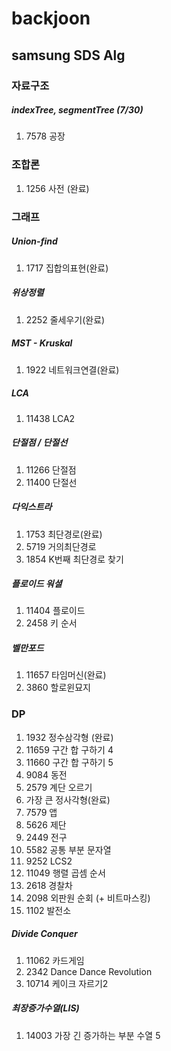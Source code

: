 # backjoon

## samsung SDS Alg
### 자료구조
##### indexTree, segmentTree (7/30)
1. 7578 공장
### 조합론
1. 1256 사전 (완료)
### 그래프
##### Union-find
1. 1717 집합의표현(완료)
##### 위상정렬
1. 2252 줄세우기(완료)
##### MST - Kruskal
1. 1922 네트워크연결(완료)
##### LCA
1. 11438 LCA2
##### 단절점 / 단절선
1. 11266 단절점
2. 11400 단절선
##### 다익스트라
1. 1753 최단경로(완료)
2. 5719 거의최단경로
3. 1854 K번째 최단경로 찾기
##### 플로이드 워셜
1. 11404 플로이드
2. 2458 키 순서
##### 벨만포드
1. 11657 타임머신(완료)
2. 3860 할로윈묘지
### DP
1. 1932 정수삼각형 (완료)
2. 11659 구간 합 구하기 4
3. 11660 구간 합 구하기 5
4. 9084 동전
5. 2579 계단 오르기
6. 가장 큰 정사각형(완료)
7. 7579 앱
8. 5626 제단
9. 2449 전구
10. 5582 공통 부분 문자열
11. 9252 LCS2
12. 11049 행렬 곱셈 순서
13. 2618 경찰차
14. 2098 외판원 순회 (+ 비트마스킹)
15. 1102 발전소
##### Divide Conquer
1. 11062 카드게임
2. 2342 Dance Dance Revolution
3. 10714 케이크 자르기2
##### 최장증가수열(LIS)
1. 14003 가장 긴 증가하는 부분 수열 5
